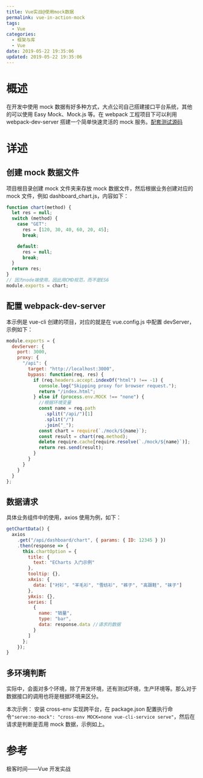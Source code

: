 ```yaml
---
title: Vue实战@使用mock数据
permalink: vue-in-action-mock
tags:
  - Vue
categories:
  - 框架与库
  - Vue
date: 2019-05-22 19:35:06
updated: 2019-05-22 19:35:06
---
```


# 概述

在开发中使用 mock 数据有好多种方式，大点公司自己搭建接口平台系统，其他的可以使用 Easy Mock、Mock.js 等。在 webpack 工程项目下可以利用 webpack-dev-server 搭建一个简单快速灵活的 mock 服务。[配套测试源码](https://github.com/jovysun/Vue-my-pro)

<!-- more -->

# 详述

## 创建 mock 数据文件

项目根目录创建 mock 文件夹来存放 mock 数据文件，然后根据业务创建对应的 mock 文件，例如 dashboard_chart.js，内容如下：

```js
function chart(method) {
  let res = null;
  switch (method) {
    case "GET":
      res = [120, 30, 40, 60, 20, 45];
      break;

    default:
      res = null;
      break;
  }
  return res;
}
// 因为node端使用，因此用CMD规范，而不是ES6
module.exports = chart;
```

## 配置 webpack-dev-server

本示例是 vue-cli 创建的项目，对应的就是在 vue.config.js 中配置 devServer，示例如下：

```js
module.exports = {
  devServer: {
    port: 3000,
    proxy: {
      "/api": {
        target: "http://localhost:3000",
        bypass: function(req, res) {
          if (req.headers.accept.indexOf("html") !== -1) {
            console.log("Skipping proxy for browser request.");
            return "/index.html";
          } else if (process.env.MOCK !== "none") {
            //根据环境变量
            const name = req.path
              .split("/api/")[1]
              .split("/")
              .join("_");
            const chart = require(`./mock/${name}`);
            const result = chart(req.method);
            delete require.cache[require.resolve(`./mock/${name}`)];
            return res.send(result);
          }
        }
      }
    }
  }
};
```

## 数据请求

具体业务组件中的使用，axios 使用为例，如下：

```js
getChartData() {
  axios
    .get("/api/dashboard/chart", { params: { ID: 12345 } })
    .then(response => {
      this.chartOption = {
        title: {
          text: "ECharts 入门示例"
        },
        tooltip: {},
        xAxis: {
          data: ["衬衫", "羊毛衫", "雪纺衫", "裤子", "高跟鞋", "袜子"]
        },
        yAxis: {},
        series: [
          {
            name: "销量",
            type: "bar",
            data: response.data //请求的数据
          }
        ]
      };
    });
}
```

## 多环境判断

实际中，会面对多个环境，除了开发环境，还有测试环境，生产环境等。那么对于数据接口的调用也将是根据环境来区分。

本次示例：
安装 cross-env 实现跨平台，在 package.json 配置执行命令`"serve:no-mock": "cross-env MOCK=none vue-cli-service serve"`，然后在请求是判断是否用 mock 数据，示例如上。

# 参考

极客时间——Vue 开发实战
